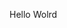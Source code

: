 Hello Wolrd

























































































































































































































































































































































































































































































































































































































































































































































































































































































































































































































































































































































































































































































































































































































































































































































































































































































































































































































































































































































































































































































































































































































































































































































































































































































































































































































































































































































































































































































































































































































































































































































































































































































































































































































































































































































































































































































































































































































































































































































































































































































































































































































































































































































































































































































